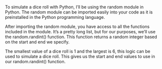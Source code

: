 To simulate a dice roll with Python, I’ll be using the random module in Python. The random module can be imported easily into your code as it is preinstalled in the Python programming language. 

After importing the random module, you have access to all the functions included in the module. It’s a pretty long list, but for our purposes, we’ll use the random.randint() function. This function returns a random integer based on the start and end we specify.

The smallest value of a dice roll is 1 and the largest is 6, this logic can be used to simulate a dice roll. This gives us the start and end values to use in our random.randint() function. 